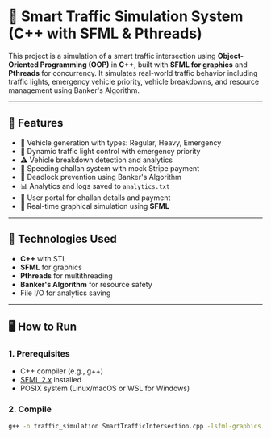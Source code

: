 # 🚦 Smart Traffic Simulation System (C++ with SFML & Pthreads)

This project is a simulation of a smart traffic intersection using **Object-Oriented Programming (OOP)** in **C++**, built with **SFML for graphics** and **Pthreads** for concurrency. It simulates real-world traffic behavior including traffic lights, emergency vehicle priority, vehicle breakdowns, and resource management using Banker's Algorithm.

---

## 📌 Features

- 🚗 Vehicle generation with types: Regular, Heavy, Emergency
- 🚦 Dynamic traffic light control with emergency priority
- ⚠️ Vehicle breakdown detection and analytics
- 💸 Speeding challan system with mock Stripe payment
- 🧠 Deadlock prevention using Banker's Algorithm
- 📊 Analytics and logs saved to `analytics.txt`
- 👤 User portal for challan details and payment
- 🎨 Real-time graphical simulation using **SFML**

---

## 🧰 Technologies Used

- **C++** with STL
- **SFML** for graphics
- **Pthreads** for multithreading
- **Banker's Algorithm** for resource safety
- File I/O for analytics saving

---

## 🖥️ How to Run

### 1. Prerequisites

- C++ compiler (e.g., g++)
- [SFML 2.x](https://www.sfml-dev.org/download.php) installed
- POSIX system (Linux/macOS or WSL for Windows)

### 2. Compile

```bash
g++ -o traffic_simulation SmartTrafficIntersection.cpp -lsfml-graphics -lsfml-window -lsfml-system -lpthread

